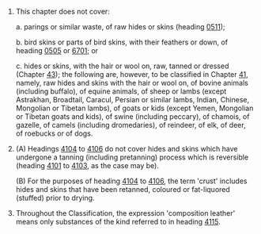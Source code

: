 1. This chapter does not cover:

    a. parings or similar waste, of raw hides or skins (heading [0511](/headings/0511));

    b. bird skins or parts of bird skins, with their feathers or down, of heading [0505](/headings/0505) or [6701](/headings/6701); or

    c. hides or skins, with the hair or wool on, raw, tanned or dressed (Chapter [43](/chapters/43)); the following are, however, to be classified in Chapter [41](/chapters/41), namely, raw hides and skins with the hair or wool on, of bovine animals (including buffalo), of equine animals, of sheep or lambs (except Astrakhan, Broadtail, Caracul, Persian or similar lambs, Indian, Chinese, Mongolian or Tibetan lambs), of goats or kids (except Yemen, Mongolian or Tibetan goats and kids), of swine (including peccary), of chamois, of gazelle, of camels (including dromedaries), of reindeer, of elk, of deer, of roebucks or of dogs.

2. (A) Headings [4104](/headings/4104) to [4106](/headings/4106) do not cover hides and skins which have undergone a tanning (including pretanning) process which is reversible (heading [4101](/headings/4101) to [4103](/headings/4103), as the case may be).

    (B) For the purposes of heading [4104](/headings/4104) to [4106](/headings/4106), the term 'crust' includes hides and skins that have been retanned, coloured or fat-liquored (stuffed) prior to drying.

3. Throughout the Classification, the expression 'composition leather' means only substances of the kind referred to in heading [4115](/headings/4115).
